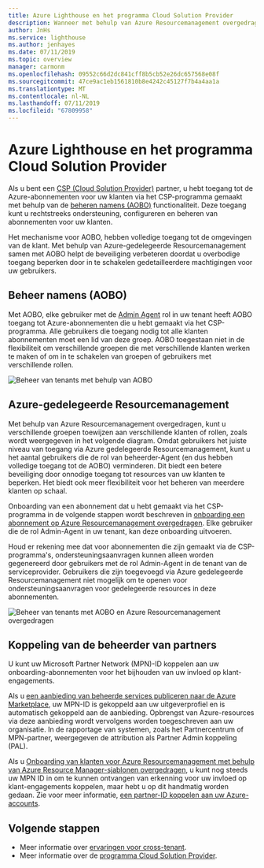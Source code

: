 ```yaml
---
title: Azure Lighthouse en het programma Cloud Solution Provider
description: Wanneer met behulp van Azure Resourcemanagement overgedragen, is het belangrijk dat beveiliging en toegangsbeheer.
author: JnHs
ms.service: lighthouse
ms.author: jenhayes
ms.date: 07/11/2019
ms.topic: overview
manager: carmonm
ms.openlocfilehash: 09552c66d2dc841cff8b5cb52e26dc657568e08f
ms.sourcegitcommit: 47ce9ac1eb1561810b8e4242c45127f7b4a4aa1a
ms.translationtype: MT
ms.contentlocale: nl-NL
ms.lasthandoff: 07/11/2019
ms.locfileid: "67809958"
---
```

# <a name="azure-lighthouse-and-the-cloud-solution-provider-program"></a>Azure Lighthouse en het programma Cloud Solution Provider

Als u bent een [CSP (Cloud Solution Provider)](https://docs.microsoft.com/partner-center/csp-overview) partner, u hebt toegang tot de Azure-abonnementen voor uw klanten via het CSP-programma gemaakt met behulp van de [beheren namens (AOBO)](https://channel9.msdn.com/Series/cspdev/Module-11-Admin-On-Behalf-Of-AOBO) functionaliteit. Deze toegang kunt u rechtstreeks ondersteuning, configureren en beheren van abonnementen voor uw klanten.

Het mechanisme voor AOBO, hebben volledige toegang tot de omgevingen van de klant. Met behulp van Azure-gedelegeerde Resourcemanagement samen met AOBO helpt de beveiliging verbeteren doordat u overbodige toegang beperken door in te schakelen gedetailleerdere machtigingen voor uw gebruikers. 

## <a name="administer-on-behalf-of-aobo"></a>Beheer namens (AOBO)

Met AOBO, elke gebruiker met de [Admin Agent](https://docs.microsoft.com/partner-center/permissions-overview#manage-commercial-transactions-in-partner-center-azure-ad-and-csp-roles) rol in uw tenant heeft AOBO toegang tot Azure-abonnementen die u hebt gemaakt via het CSP-programma. Alle gebruikers die toegang nodig tot alle klanten abonnementen moet een lid van deze groep. AOBO toegestaan niet in de flexibiliteit om verschillende groepen die met verschillende klanten werken te maken of om in te schakelen van groepen of gebruikers met verschillende rollen.

![Beheer van tenants met behulp van AOBO](../media/csp-1.jpg)

## <a name="azure-delegated-resource-management"></a>Azure-gedelegeerde Resourcemanagement

Met behulp van Azure Resourcemanagement overgedragen, kunt u verschillende groepen toewijzen aan verschillende klanten of rollen, zoals wordt weergegeven in het volgende diagram. Omdat gebruikers het juiste niveau van toegang via Azure gedelegeerde Resourcemanagement, kunt u het aantal gebruikers die de rol van beheerder-Agent (en dus hebben volledige toegang tot de AOBO) verminderen. Dit biedt een betere beveiliging door onnodige toegang tot resources van uw klanten te beperken. Het biedt ook meer flexibiliteit voor het beheren van meerdere klanten op schaal.

Onboarding van een abonnement dat u hebt gemaakt via het CSP-programma in de volgende stappen wordt beschreven in [onboarding een abonnement op Azure Resourcemanagement overgedragen](../how-to/onboard-customer.md). Elke gebruiker die de rol Admin-Agent in uw tenant, kan deze onboarding uitvoeren.

Houd er rekening mee dat voor abonnementen die zijn gemaakt via de CSP-programma's, ondersteuningsaanvragen kunnen alleen worden gegenereerd door gebruikers met de rol Admin-Agent in de tenant van de serviceprovider. Gebruikers die zijn toegevoegd via Azure gedelegeerde Resourcemanagement niet mogelijk om te openen voor ondersteuningsaanvragen voor gedelegeerde resources in deze abonnementen.

![Beheer van tenants met AOBO en Azure Resourcemanagement overgedragen](../media/csp-2.jpg)

## <a name="partner-admin-link"></a>Koppeling van de beheerder van partners

U kunt uw Microsoft Partner Network (MPN)-ID koppelen aan uw onboarding-abonnementen voor het bijhouden van uw invloed op klant-engagements.

Als u [een aanbieding van beheerde services publiceren naar de Azure Marketplace](../how-to/publish-managed-services-offers.md), uw MPN-ID is gekoppeld aan uw uitgeverprofiel en is automatisch gekoppeld aan de aanbieding. Opbrengst van Azure-resources via deze aanbieding wordt vervolgens worden toegeschreven aan uw organisatie. In de rapportage van systemen, zoals het Partnercentrum of MPN-partner, weergegeven de attribution als Partner Admin koppeling (PAL).

Als u [Onboarding van klanten voor Azure Resourcemanagement met behulp van Azure Resource Manager-sjablonen overgedragen](../how-to/onboard-customer.md), u kunt nog steeds uw MPN ID in om te kunnen ontvangen van erkenning voor uw invloed op klant-engagements koppelen, maar hebt u op dit handmatig worden gedaan. Zie voor meer informatie, [een partner-ID koppelen aan uw Azure-accounts](https://docs.microsoft.com/azure/billing/billing-partner-admin-link-started). 

## <a name="next-steps"></a>Volgende stappen

- Meer informatie over [ervaringen voor cross-tenant](cross-tenant-management-experience.md).
- Meer informatie over de [programma Cloud Solution Provider](https://docs.microsoft.com/partner-center/csp-overview).
